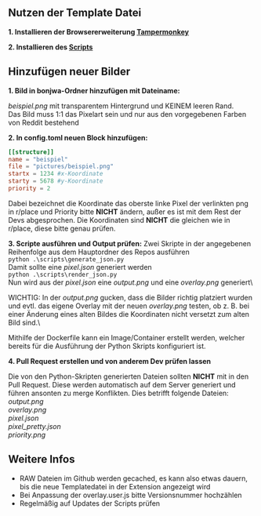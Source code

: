 ## Nutzen der Template Datei

**1. Installieren der Browsererweiterung [Tampermonkey](https://tampermonkey.net)**

**2. Installieren des [Scripts](https://github.com/FeLuckLP/rplace/raw/main/overlay.user.js)**


## Hinzufügen neuer Bilder

**1. Bild in bonjwa-Ordner hinzufügen mit Dateiname:** 

_beispiel.png_ mit transparentem Hintergrund und KEINEM leeren Rand.\
Das Bild muss 1:1 das Pixelart sein und nur aus den vorgegebenen Farben von Reddit bestehend


**2. In config.toml neuen Block hinzufügen:** 
```toml
[[structure]]
name = "beispiel"
file = "pictures/beispiel.png"
startx = 1234 #x-Koordinate
starty = 5678 #y-Koordinate
priority = 2
```
Dabei bezeichnet die Koordinate das oberste linke Pixel der verlinkten png in r/place
und Priority bitte **NICHT** ändern, außer es ist mit dem Rest der Devs abgesprochen.
Die Koordinaten sind **NICHT** die gleichen wie in r/place, diese bitte genau prüfen.

**3. Scripte ausführen und Output prüfen:**
Zwei Skripte in der angegebenen Reihenfolge aus dem Hauptordner des Repos ausführen\
`python .\scripts\generate_json.py`\
Damit sollte eine _pixel.json_ generiert werden\
`python .\scripts\render_json.py`\
Nun wird aus der _pixel.json_ eine _output.png_ und eine _overlay.png_ generiert\

WICHTIG: In der _output.png_ gucken, dass die Bilder richtig platziert wurden und evtl. das eigene Overlay mit der neuen _overlay.png_ testen, ob z. B. bei einer Änderung eines alten Bildes die Koordinaten nicht versetzt zum alten Bild sind.\

Mithilfe der Dockerfile kann ein Image/Container erstellt werden, welcher bereits für die Ausführung der Python Skripts konfiguriert ist.

**4. Pull Request erstellen und von anderem Dev prüfen lassen** 

Die von den Python-Skripten generierten Dateien sollten **NICHT** mit in den Pull Request. Diese werden automatisch auf dem Server generiert und führen ansonten zu merge Konflikten. Dies betrifft folgende Dateien:\
_output.png_\
_overlay.png_\
_pixel.json_\
_pixel_pretty.json_\
_priority.png_

## Weitere Infos
- RAW Dateien im Github werden gecached, es kann also etwas dauern, bis die neue Templatedatei in der Extension angezeigt wird
- Bei Anpassung der overlay.user.js bitte Versionsnummer hochzählen
- Regelmäßig auf Updates der Scripts prüfen
